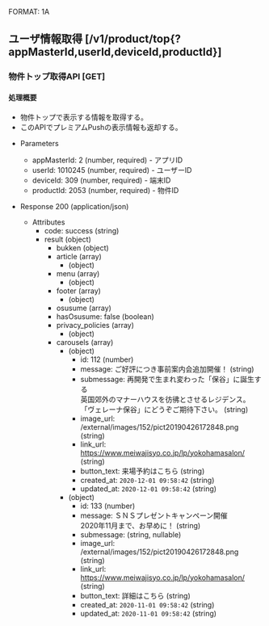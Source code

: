 FORMAT: 1A
## ユーザ情報取得 [/v1/product/top{?appMasterId,userId,deviceId,productId}]

### 物件トップ取得API [GET]

#### 処理概要

* 物件トップで表示する情報を取得する。
* このAPIでプレミアムPushの表示情報も返却する。 

+ Parameters

    + appMasterId: 2 (number, required) - アプリID
    + userId: 1010245 (number, required) - ユーザーID
    + deviceId: 309 (number, required) - 端末ID
    + productId: 2053 (number, required) - 物件ID 

+ Response 200 (application/json)

    + Attributes
        + code: success (string)
        + result (object)
            + bukken (object)
            + article (array)
            	+ (object)
            + menu (array)
            	+ (object)
            + footer (array)
            	+ (object)
            + osusume (array)
            + hasOsusume: false (boolean)
            + privacy_policies (array)
            	+ (object)
            + carousels (array)
                + (object)
                    + id: 112 (number)
                    + message: ご好評につき事前案内会追加開催！ (string)
                    + submessage: 再開発で生まれ変わった「保谷」に誕生する</br>英国郊外のマナーハウスを彷彿とさせるレジデンス。</br>「ヴェレーナ保谷」にどうぞご期待下さい。 (string)
                    + image_url: /external/images/152/pict20190426172848.png (string)
                    + link_url: https://www.meiwajisyo.co.jp/lp/yokohamasalon/ (string)
                    + button_text: 来場予約はこちら (string)
                    + created_at: `2020-12-01 09:58:42` (string)
                    + updated_at: `2020-12-01 09:58:42` (string)
                + (object)
                    + id: 133 (number)
                    + message: ＳＮＳプレゼントキャンペーン開催</br>2020年11月まで、お早めに！ (string)
                    + submessage: (string, nullable)
                    + image_url: /external/images/152/pict20190426172848.png (string)
                    + link_url: https://www.meiwajisyo.co.jp/lp/yokohamasalon/ (string)
                    + button_text: 詳細はこちら (string)
                    + created_at: `2020-11-01 09:58:42` (string)
                    + updated_at: `2020-11-01 09:58:42` (string)